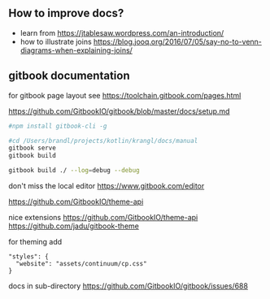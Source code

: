 

## How to improve docs?

* learn from https://jtablesaw.wordpress.com/an-introduction/
* how to illustrate joins https://blog.jooq.org/2016/07/05/say-no-to-venn-diagrams-when-explaining-joins/



## gitbook documentation

for gitbook page layout see https://toolchain.gitbook.com/pages.html

https://github.com/GitbookIO/gitbook/blob/master/docs/setup.md

```bash
#npm install gitbook-cli -g

#cd /Users/brandl/projects/kotlin/krangl/docs/manual
gitbook serve
gitbook build

gitbook build ./ --log=debug --debug

```

don't miss the local editor
https://www.gitbook.com/editor

https://github.com/GitbookIO/theme-api

nice extensions
https://github.com/GitbookIO/theme-api
https://github.com/jadu/gitbook-theme


for theming add
```
"styles": {
  "website": "assets/continuum/cp.css"
}
```

docs in sub-directory https://github.com/GitbookIO/gitbook/issues/688
